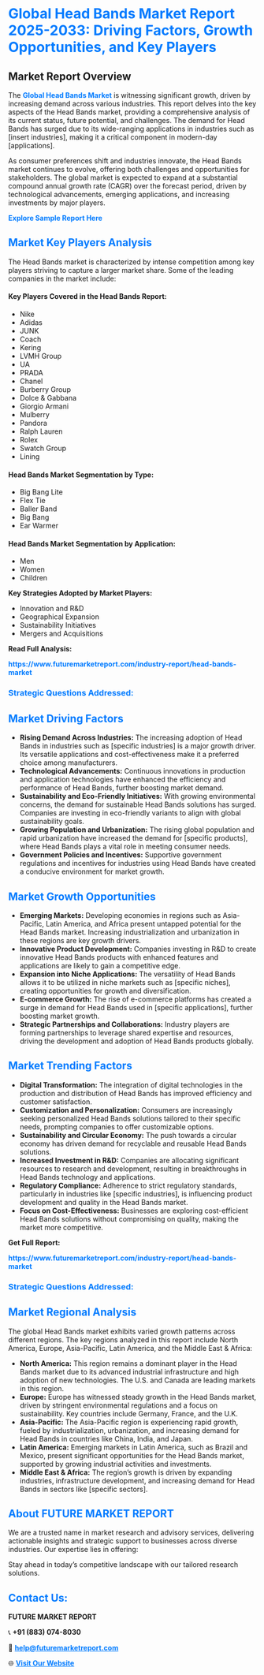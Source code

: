 <h1 style="color: #007BFF;">Global Head Bands Market Report 2025-2033: Driving Factors, Growth Opportunities, and Key Players</h1>

<section id="overview">
<h2>Market Report Overview</h2>
<p>The <a href="https://www.futuremarketreport.com/industry-report/head-bands-market" style="color: #007BFF; text-decoration: none;"><strong>Global Head Bands Market</strong></a> is witnessing significant growth, driven by increasing demand across various industries. This report delves into the key aspects of the Head Bands market, providing a comprehensive analysis of its current status, future potential, and challenges. The demand for Head Bands has surged due to its wide-ranging applications in industries such as [insert industries], making it a critical component in modern-day [applications].</p>
<p>As consumer preferences shift and industries innovate, the Head Bands market continues to evolve, offering both challenges and opportunities for stakeholders. The global market is expected to expand at a substantial compound annual growth rate (CAGR) over the forecast period, driven by technological advancements, emerging applications, and increasing investments by major players.</p>
</section>

<section id="overview">
<p><a href="https://www.futuremarketreport.com/request-sample/reportId=109123" style="color: #007BFF; text-decoration: none;"><strong>Explore Sample Report Here</strong></a></p>
</section>

<section id="key-players">
<h2 style="color: #007BFF;">Market Key Players Analysis</h2>
<p>The Head Bands market is characterized by intense competition among key players striving to capture a larger market share. Some of the leading companies in the market include:</p>
<h4>Key Players Covered in the Head Bands Report:</h4>
<ul><li>Nike</li><li>Adidas</li><li>JUNK</li><li>Coach</li><li>Kering</li><li>LVMH Group</li><li>UA</li><li>PRADA</li><li>Chanel</li><li>Burberry Group</li><li>Dolce &amp; Gabbana</li><li>Giorgio Armani</li><li>Mulberry</li><li>Pandora</li><li>Ralph Lauren</li><li>Rolex</li><li>Swatch Group</li><li>Lining</li></ul>
<h4>Head Bands Market Segmentation by Type:</h4>
<ul><li>Big Bang Lite</li><li>Flex Tie</li><li>Baller Band</li><li>Big Bang</li><li>Ear Warmer</li></ul>

<h4>Head Bands Market Segmentation by Application:</h4>
<ul><li>Men</li><li>Women</li><li>Children</li></ul>
<p><strong>Key Strategies Adopted by Market Players:</strong></p>
<ul>
<li>Innovation and R&D</li>
<li>Geographical Expansion</li>
<li>Sustainability Initiatives</li>
<li>Mergers and Acquisitions</li>
</ul>
</section>

<section>
<p><strong>Read Full Analysis: </strong></p><a href="https://www.futuremarketreport.com/industry-report/head-bands-market" style="color: #007BFF; text-decoration: none;"><strong>https://www.futuremarketreport.com/industry-report/head-bands-market</strong></a>
<h3 style="color: #007BFF;">Strategic Questions Addressed:</h3>
</section>

<section id="driving-factors">
<h2 style="color: #007BFF;">Market Driving Factors</h2>
<ul>
<li><strong>Rising Demand Across Industries:</strong> The increasing adoption of Head Bands in industries such as [specific industries] is a major growth driver. Its versatile applications and cost-effectiveness make it a preferred choice among manufacturers.</li>
<li><strong>Technological Advancements:</strong> Continuous innovations in production and application technologies have enhanced the efficiency and performance of Head Bands, further boosting market demand.</li>
<li><strong>Sustainability and Eco-Friendly Initiatives:</strong> With growing environmental concerns, the demand for sustainable Head Bands solutions has surged. Companies are investing in eco-friendly variants to align with global sustainability goals.</li>
<li><strong>Growing Population and Urbanization:</strong> The rising global population and rapid urbanization have increased the demand for [specific products], where Head Bands plays a vital role in meeting consumer needs.</li>
<li><strong>Government Policies and Incentives:</strong> Supportive government regulations and incentives for industries using Head Bands have created a conducive environment for market growth.</li>
</ul>
</section>

<section id="growth-opportunities">
<h2 style="color: #007BFF;">Market Growth Opportunities</h2>
<ul>
<li><strong>Emerging Markets:</strong> Developing economies in regions such as Asia-Pacific, Latin America, and Africa present untapped potential for the Head Bands market. Increasing industrialization and urbanization in these regions are key growth drivers.</li>
<li><strong>Innovative Product Development:</strong> Companies investing in R&D to create innovative Head Bands products with enhanced features and applications are likely to gain a competitive edge.</li>
<li><strong>Expansion into Niche Applications:</strong> The versatility of Head Bands allows it to be utilized in niche markets such as [specific niches], creating opportunities for growth and diversification.</li>
<li><strong>E-commerce Growth:</strong> The rise of e-commerce platforms has created a surge in demand for Head Bands used in [specific applications], further boosting market growth.</li>
<li><strong>Strategic Partnerships and Collaborations:</strong> Industry players are forming partnerships to leverage shared expertise and resources, driving the development and adoption of Head Bands products globally.</li>
</ul>
</section>

<section id="trending-factors">
<h2 style="color: #007BFF;">Market Trending Factors</h2>
<ul>
<li><strong>Digital Transformation:</strong> The integration of digital technologies in the production and distribution of Head Bands has improved efficiency and customer satisfaction.</li>
<li><strong>Customization and Personalization:</strong> Consumers are increasingly seeking personalized Head Bands solutions tailored to their specific needs, prompting companies to offer customizable options.</li>
<li><strong>Sustainability and Circular Economy:</strong> The push towards a circular economy has driven demand for recyclable and reusable Head Bands solutions.</li>
<li><strong>Increased Investment in R&D:</strong> Companies are allocating significant resources to research and development, resulting in breakthroughs in Head Bands technology and applications.</li>
<li><strong>Regulatory Compliance:</strong> Adherence to strict regulatory standards, particularly in industries like [specific industries], is influencing product development and quality in the Head Bands market.</li>
<li><strong>Focus on Cost-Effectiveness:</strong> Businesses are exploring cost-efficient Head Bands solutions without compromising on quality, making the market more competitive.</li>
</ul>
</section>

<section>
<p><strong>Get Full Report: </strong></p><a href="https://www.futuremarketreport.com/industry-report/head-bands-market" style="color: #007BFF; text-decoration: none;"><strong>https://www.futuremarketreport.com/industry-report/head-bands-market</strong></a>
<h3 style="color: #007BFF;">Strategic Questions Addressed:</h3>
</section>


<section id="regional-analysis">
<h2 style="color: #007BFF;">Market Regional Analysis</h2>
<p>The global Head Bands market exhibits varied growth patterns across different regions. The key regions analyzed in this report include North America, Europe, Asia-Pacific, Latin America, and the Middle East & Africa:</p>
<ul>
<li><strong>North America:</strong> This region remains a dominant player in the Head Bands market due to its advanced industrial infrastructure and high adoption of new technologies. The U.S. and Canada are leading markets in this region.</li>
<li><strong>Europe:</strong> Europe has witnessed steady growth in the Head Bands market, driven by stringent environmental regulations and a focus on sustainability. Key countries include Germany, France, and the U.K.</li>
<li><strong>Asia-Pacific:</strong> The Asia-Pacific region is experiencing rapid growth, fueled by industrialization, urbanization, and increasing demand for Head Bands in countries like China, India, and Japan.</li>
<li><strong>Latin America:</strong> Emerging markets in Latin America, such as Brazil and Mexico, present significant opportunities for the Head Bands market, supported by growing industrial activities and investments.</li>
<li><strong>Middle East & Africa:</strong> The region’s growth is driven by expanding industries, infrastructure development, and increasing demand for Head Bands in sectors like [specific sectors].</li>
</ul>
</section>

<footer>
<h2 style="color: #007BFF;">About FUTURE MARKET REPORT</h2>
<p>We are a trusted name in market research and advisory services, delivering actionable insights and strategic support to businesses across diverse industries. Our expertise lies in offering:</p>

<p>Stay ahead in today’s competitive landscape with our tailored research solutions.</p>

<h2 style="color: #007BFF;">Contact Us:</h2>
<p><strong>FUTURE MARKET REPORT</strong></p>
<p>📞 <strong>+91 (883) 074-8030</strong></p>
<p>📧 <strong><a href="mailto:help@futuremarketreport.com" style="color: #007BFF;">help@futuremarketreport.com</a></strong></p>
<p>🌐 <strong><a href="https://www.futuremarketreport.com/" style="color: #007BFF;">Visit Our Website</a></strong></p>
</footer>